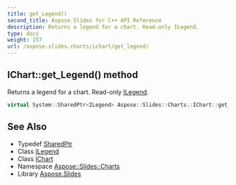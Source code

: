 ```yaml
---
title: get_Legend()
second_title: Aspose.Slides for C++ API Reference
description: Returns a legend for a chart. Read-only ILegend.
type: docs
weight: 157
url: /aspose.slides.charts/ichart/get_legend/
---
```

## IChart::get_Legend() method


Returns a legend for a chart. Read-only [ILegend](../../ilegend/).

```cpp
virtual System::SharedPtr<ILegend> Aspose::Slides::Charts::IChart::get_Legend()=0
```

## See Also

* Typedef [SharedPtr](../../../system/sharedptr/)
* Class [ILegend](../../ilegend/)
* Class [IChart](../)
* Namespace [Aspose::Slides::Charts](../../)
* Library [Aspose.Slides](../../../)